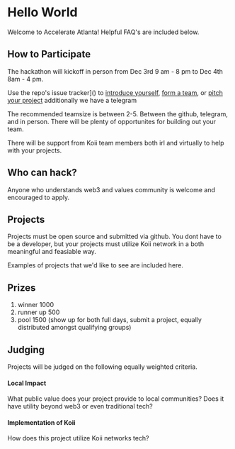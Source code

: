 # Hello World 

Welcome to Accelerate Atlanta! Helpful FAQ's are included below.

## How to Participate

The hackathon will kickoff in person from Dec 3rd 9 am - 8 pm to Dec 4th 8am - 4 pm. 

Use the repo's issue tracker]() to [introduce yourself](), [form a team](), or [pitch your project]() additionally we have a telegram[]()

The recommended teamsize is between 2-5. Between the github, telegram, and in person. There will be plenty of opportunites for building out your team. 

There will be support from Koii team members both irl and virtually to help with your projects. 

## Who can hack?

Anyone who understands web3 and values community is welcome and encouraged to apply. 

## Projects

Projects must be open source and submitted via github. You dont have to be a developer, but your projects must utilize Koii network in a both meaningful and feasiable way. 

Examples of projects that we'd like to see are included here.

## Prizes

1. winner 1000
2. runner up 500
3. pool 1500  (show up for both full days, submit a project, equally distributed amongst qualifying groups)

## Judging 

Projects will be judged on the following equally weighted criteria.

#### Local Impact

What public value does your project provide to local communities? Does it have utility beyond web3 or even traditional tech? 

#### Implementation of Koii

How does this project utilize Koii networks tech? 
